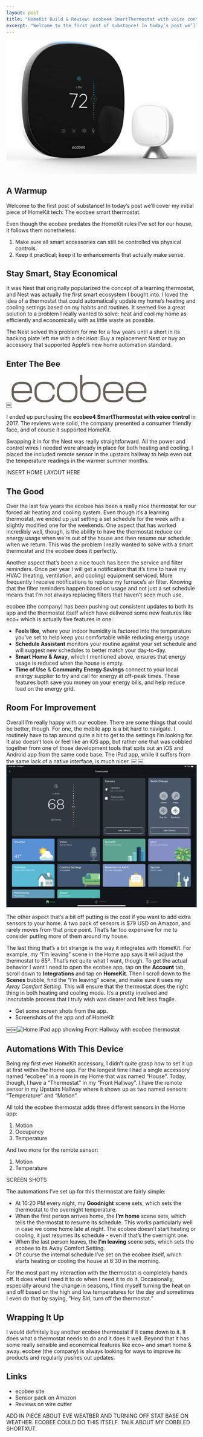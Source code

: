 ```yaml
---
layout: post
title: "HomeKit Build & Review: ecobee4 SmartThermostat with voice control"
excerpt: "Welcome to the first post of substance! In today’s post we’ll cover my initial piece of HomeKit tech: The ecobee smart thermostat."
---
```


![ecobee SmartThermostat with remote sensor](/assets/images/ecobee-hero-image.png)

## A Warmup

Welcome to the first post of substance! In today’s post we’ll cover my initial piece of HomeKit tech: The ecobee smart thermostat.

Even though the ecobee predates the HomeKit rules I’ve set for our house, it follows them nonetheless:

1.	Make sure all smart accessories can still be controlled via physical controls.
2.	Keep it practical; keep it to enhancements that actually make sense.

## Stay Smart, Stay Economical

It was Nest that originally popularized the concept of a learning thermostat, and Nest was actually the first smart ecosystem I bought into. I loved the idea of a thermostat that could automatically update my home’s heating and cooling settings based on my habits and routines. It seemed like a great solution to a problem I really wanted to solve: heat and cool my home as efficiently and economically with as little waste as possible.

The Nest solved this problem for me for a few years until a short in its backing plate left me with a decision: Buy a replacement Nest or buy an accessory that supported Apple’s new home automation standard.

## Enter The Bee

￼![ecobee logo](/assets/images/ecobee-logo.png)

I ended up purchasing the **ecobee4 SmartThermostat with voice control** in 2017. The reviews were solid, the company presented a consumer friendly face, and of course it supported HomeKit.

Swapping it in for the Nest was really straightforward. All the power and control wires I needed were already in place for both heating and cooling. I placed the included remote sensor in the upstairs hallway to help even out the temperature readings in the warmer summer months.

INSERT HOME LAYOUT HERE

## The Good

Over the last few years the ecobee has been a really nice thermostat for our forced air heating and cooling system. Even though it’s a learning thermostat, we ended up just setting a set schedule for the week with a slightly modified one for the weekends. One aspect that has worked incredibly well, though, is the ability to have the thermostat reduce our energy usage when we’re out of the house and then resume our schedule when we return. This was the problem I really wanted to solve with a smart thermostat and the ecobee does it perfectly.

Another aspect that’s been a nice touch has been the service and filter reminders. Once per year I will get a notification that it’s time to have my HVAC (heating, ventilation, and cooling) equipment serviced. More frequently I receive notifications to replace my furnace’s air filter. Knowing that the filter reminders happen based on usage and not just a set schedule means that I’m not always replacing filters that haven’t seen much use.

ecobee (the company) has been pushing out consistent updates to both its app and the thermostat itself which have delivered some new features like eco+ which is actually five features in one:

* **Feels like**, where your indoor humidity is factored into the temperature you’ve set to help keep you comfortable while reducing energy usage.
* **Schedule Assistant** monitors your routine against your set schedule and will suggest new schedules to better match your day-to-day.
* **Smart Home & Away**, which I mentioned above, ensures that energy usage is reduced when the house is empty.
* **Time of Use** & **Community Energy Savings** connect to your local energy supplier to try and call for energy at off-peak times. These features both save you money on your energy bills, and help reduce load on the energy grid.

## Room For Improvement

Overall I’m really happy with our ecobee. There are some things that could be better, though. For one, the mobile app is a bit hard to navigate. I routinely have to tap around quite a bit to get to the settings I’m looking for. It also doesn’t look or feel like an iOS app, but rather one that was cobbled together from one of those development tools that spits out an iOS and Android app from the same code base. The iPad app, while it suffers from the same lack of a native interface, is much nicer.
￼
￼![ecobee iPad app](/assets/images/ecobee-ipad-app.png)


The other aspect that’s a bit off putting is the cost if you want to add extra sensors to your home. A two pack of sensors is $79 USD on Amazon, and rarely moves from that price point. That’s far too expensive for me to consider putting more of them around my house.

The last thing that’s a bit strange is the way it integrates with HomeKit. For example, my “I’m leaving” scene in the Home app says it will adjust the thermostat to 65º. That’s not quite what I want, though. To get the actual behavior I want I need to open the ecobee app, tap on the **Account** tab, scroll down to **Integrations** and tap on **HomeKit**. Then I scroll down to the **Scenes** bubble, find the “I’m leaving” scene, and make sure it uses my _Away Comfort Setting_. This will ensure that the thermostat does the right thing in both heating and cooling mode. It’s a pretty involved and inscrutable process that I truly wish was clearer and felt less fragile.


- Get some screen shots from the app.
- Screenshots of the app and of HomeKit

￼￼![Home iPad app showing Front Hallway with ecobee thermostat](/assets/images/home-app-front-hallway-ecobee.png)


## Automations With This Device

Being my first ever HomeKit accessory, I didn’t quite grasp how to set it up at first within the Home app. For the longest time I had a single accessory named “ecobee” in a room in my Home that was named “House”. Today, though, I have a “Thermostat” in my “Front Hallway”. I have the remote sensor in my Upstairs Hallway where it shows up as two named sensors: “Temperature” and “Motion”.

All told the ecobee thermostat adds three different sensors in the Home app:

1. Motion
2. Occupancy 
3. Temperature

And two more for the remote sensor:

1. Motion
2. Temperature 

SCREEN SHOTS

The automations I’ve set up for this thermostat are fairly simple:

* At 10:20 PM every night, my **Goodnight** scene sets, which sets the thermostat to the overnight temperature.
* When the first person arrives home, the **I’m home** scene sets, which tells the thermostat to resume its schedule. This works particularly well in case we come home late at night. The ecobee doesn’t start heating or cooling, it just resumes its schedule - even if that’s the overnight one.
* When the last person leaves, the **I’m leaving** scene sets, which sets the ecobee to its Away Comfort Setting.
* Of course the internal schedule I’ve set on the ecobee itself, which starts heating or cooling the house at 6:30 in the morning.

For the most part my interaction with the thermostat is completely hands off. It does what I need it to do when I need it to do it. Occasionally, especially around the change in seasons, I find myself turning the heat on and off based on the high and low temperatures for the day and sometimes I even do that by saying, “Hey Siri, turn off the thermostat.”

## Wrapping It Up

I would definitely buy another ecobee thermostat if it came down to it. It does what a thermostat needs to do and it does it well. Beyond that it has some really sensible and economical features like eco+ and smart home & away. ecobee (the company) is always looking for ways to improve its products and regularly pushes out updates.

## Links

- ecobee site
- Sensor pack on Amazon
- Reviews on wire cutter


ADD IN PIECE ABOUT EVE WEATBER AND TURNING OFF STAT BASE ON WEATHER. ECOBEE COULD DO THIS ITSELF. TALK ABOUT MY COBBLED SHORTXUT. 
